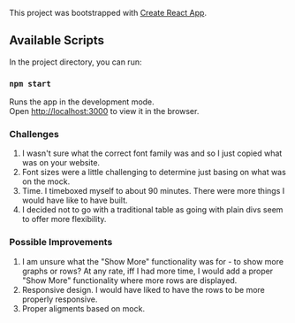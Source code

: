 This project was bootstrapped with [Create React App](https://github.com/facebook/create-react-app).

## Available Scripts

In the project directory, you can run:

### `npm start`

Runs the app in the development mode.<br>
Open [http://localhost:3000](http://localhost:3000) to view it in the browser.

### Challenges
1. I wasn't sure what the correct font family was and so I just copied what was on your website.
2. Font sizes were a little challenging to determine just basing on what was on the mock.
3. Time. I timeboxed myself to about 90 minutes. There were more things I would have like to have built.
4. I decided not to go with a traditional table as going with plain divs seem to offer more flexibility.

### Possible Improvements
1. I am unsure what the "Show More" functionality was for - to show more graphs or rows? At any rate, iff I had more time, I would add a proper "Show More" functionality where more rows are displayed.
2. Responsive design. I would have liked to have the rows to be more properly responsive.
3. Proper aligments based on mock.